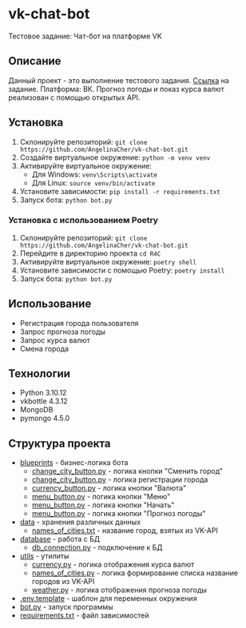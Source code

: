 # vk-chat-bot
Тестовое задание: Чат-бот на платформе VK

## Описание

Данный проект - это выполнение тестового задания. [Ссылка]((https://docs.google.com/document/d/1mEiSQT2AK1BWNad7dyuNgVZ02R1nyHm0YeyiaBjnQNM/edit)https://docs.google.com/document/d/1mEiSQT2AK1BWNad7dyuNgVZ02R1nyHm0YeyiaBjnQNM/edit)
на задание. Платформа: ВК.
Прогноз погоды и показ курса валют реализован с помощью открытых API. 


## Установка

1. Склонируйте репозиторий: `git clone https://github.com/AngelinaCher/vk-chat-bot.git `
2. Создайте виртуальное окружение: `python -m venv venv`
3. Активируйте виртуальное окружение:
    * Для Windows: `venv\Scripts\activate`
    * Для Linux: `source venv/bin/activate`
4. Установите зависимости: `pip install -r requirements.txt`
5. Запуск бота: 
```python bot.py```

### Установка с использованием Poetry

1. Склонируйте репозиторий: `git clone https://github.com/AngelinaCher/vk-chat-bot.git `
2. Перейдите в директорию проекта `cd R4C`
3. Активируйте виртуальное окружение: `poetry shell`
4. Установите зависимости с помощью Poetry: `poetry install`
5. Запуск бота: 
```python bot.py```

## Использование

* Регистрация города пользователя
* Запрос прогноза погоды
* Запрос курса валют
* Смена города

## Технологии
* Python 3.10.12
* vkbottle 4.3.12
* MongoDB
* pymongo 4.5.0

## Структура проекта
* [blueprints](blueprints) - бизнес-логика бота
   + [change_city_button.py](blueprints%2Fchange_city_button.py) - логика кнопки "Сменить город"
   + [change_city_button.py](blueprints%2Fchange_city_button.py) - логика регистрации города
   + [currency_button.py](blueprints%2Fcurrency_button.py) - логика кнопки "Валюта"
   + [menu_button.py](blueprints%2Fmenu_button.py) - логика кнопки "Меню"
   + [menu_button.py](blueprints%2Fmenu_button.py) - логика кнопки "Начать"
   + [menu_button.py](blueprints%2Fmenu_button.py) - логика кнопки "Прогноз погоды"
* [data](data) - хранения различных данных
   + [names_of_cities.txt](data%2Fnames_of_cities.txt) - название город, взятых из VK-API
* [database](database) - работа с БД
   + [db_connection.py](database%2Fdb_connection.py) - подключение к БД
* [utils](utils) - утилиты
   + [currency.py](utils%2Fcurrency.py) - логика отображения курса валют
   + [names_of_cities.py](utils%2Fnames_of_cities.py) - логика формирование списка название городов из VK-API
   + [weather.py](utils%2Fweather.py) - логика отображения прогноза погоды
* [.env.template](.env.template) - шаблон для переменных окружения
* [bot.py](bot.py) - запуск программы
* [requirements.txt](requirements.txt) - файл зависимостей
